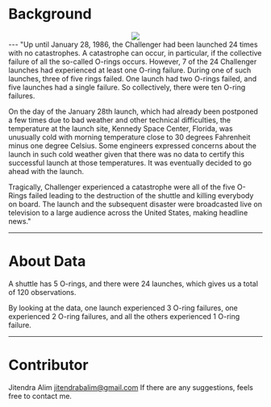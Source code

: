 # Background

<center><img src="https://www.nasa.gov/sites/default/files/thumbnails/image/61a-s-0139.jpg"></center>
---
"Up until January 28, 1986, the Challenger had been launched 24 times with no catastrophes. A catastrophe can occur, in particular, if the collective failure of all the so-called O-rings occurs. However, 7 of the 24 Challenger launches had experienced at least one O-ring failure. During one of such launches, three of five rings failed. One launch had two O-rings failed, and five launches had a single failure. So collectively, there were ten O-ring failures.

On the day of the January 28th launch, which had already been postponed a few times due to bad weather and other technical difficulties, the temperature at the launch site, Kennedy Space Center, Florida, was unusually cold with morning temperature close to 30 degrees Fahrenheit minus one degree Celsius. Some engineers expressed concerns about the launch in such cold weather given that there was no data to certify this successful launch at those temperatures. It was eventually decided to go ahead with the launch.

Tragically, Challenger experienced a catastrophe were all of the five O-Rings failed leading to the destruction of the shuttle and killing everybody on board. The launch and the subsequent disaster were broadcasted live on television to a large audience across the United States, making headline news."

---
# About Data

A shuttle has 5 O-rings, and there were 24 launches, which gives us a total of 120 observations.

By looking at the data, one launch experienced 3 O-ring failures, one experienced 2 O-ring failures, and all the others experienced 1 O-ring failure.

---
# Contributor
Jitendra Alim jitendrabalim@gmail.com If there are any suggestions, feels free to contact me.
